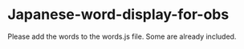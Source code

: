 # Japanese-word-display-for-obs

Please add the words to the words.js file.
Some are already included.
